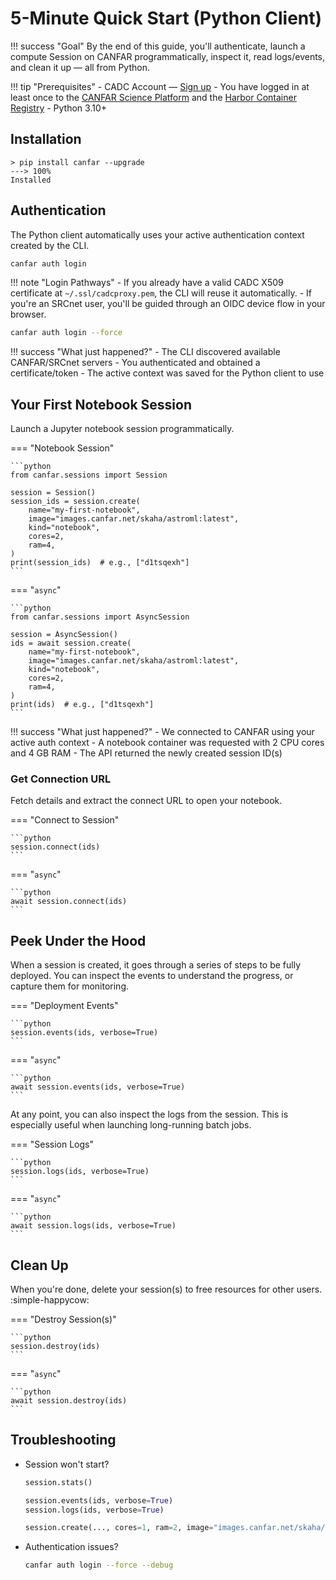 # 5-Minute Quick Start (Python Client)

!!! success "Goal"
    By the end of this guide, you'll authenticate, launch a compute Session on CANFAR programmatically, inspect it, read logs/events, and clean it up — all from Python.

!!! tip "Prerequisites"
    - CADC Account — [Sign up](https://www.cadc-ccda.hia-iha.nrc-cnrc.gc.ca/en/auth/request.html)
    - You have logged in at least once to the [CANFAR Science Platform](https://canfar.net) and the [Harbor Container Registry](https://images.canfar.net)
    - Python 3.10+

## Installation

<!-- termynal -->
```
> pip install canfar --upgrade
---> 100%
Installed
```

## Authentication

The Python client automatically uses your active authentication context created by the CLI.

```bash title="Login to CANFAR Science Platform"
canfar auth login
```

!!! note "Login Pathways"
    - If you already have a valid CADC X509 certificate at `~/.ssl/cadcproxy.pem`, the CLI will reuse it automatically.
    - If you're an SRCnet user, you'll be guided through an OIDC device flow in your browser.

```bash title="Force Re-Login (optional)"
canfar auth login --force
```

!!! success "What just happened?"
    - The CLI discovered available CANFAR/SRCnet servers
    - You authenticated and obtained a certificate/token
    - The active context was saved for the Python client to use

## Your First Notebook Session

Launch a Jupyter notebook session programmatically.

=== "Notebook Session"

    ```python
    from canfar.sessions import Session

    session = Session()
    session_ids = session.create(
        name="my-first-notebook",
        image="images.canfar.net/skaha/astroml:latest",
        kind="notebook",
        cores=2,
        ram=4,
    )
    print(session_ids)  # e.g., ["d1tsqexh"]
    ```

=== "`async`"

    ```python
    from canfar.sessions import AsyncSession

    session = AsyncSession()
    ids = await session.create(
        name="my-first-notebook",
        image="images.canfar.net/skaha/astroml:latest",
        kind="notebook",
        cores=2,
        ram=4,
    )
    print(ids)  # e.g., ["d1tsqexh"]
    ```

!!! success "What just happened?"
    - We connected to CANFAR using your active auth context
    - A notebook container was requested with 2 CPU cores and 4 GB RAM
    - The API returned the newly created session ID(s)

### Get Connection URL

Fetch details and extract the connect URL to open your notebook.

=== "Connect to Session"

    ```python
    session.connect(ids)
    ```

=== "`async`"

    ```python
    await session.connect(ids)
    ```

## Peek Under the Hood

When a session is created, it goes through a series of steps to be fully deployed. You can inspect the events to understand the progress, or capture them for monitoring.

=== "Deployment Events"

    ```python
    session.events(ids, verbose=True)
    ```

=== "`async`"

    ```python
    await session.events(ids, verbose=True)
    ```

At any point, you can also inspect the logs from the session. This is especially useful when launching long-running batch jobs.

=== "Session Logs"

    ```python
    session.logs(ids, verbose=True)
    ```

=== "`async`"

    ```python
    await session.logs(ids, verbose=True)
    ```

## Clean Up

When you're done, delete your session(s) to free resources for other users. :simple-happycow:

=== "Destroy Session(s)"

    ```python
    session.destroy(ids)
    ```

=== "`async`"

    ```python
    await session.destroy(ids)
    ```

## Troubleshooting

- Session won't start?

 
    ```python title="Check available resources"
    session.stats()
    ```
    ```python title="Check events/logs"
    session.events(ids, verbose=True)
    session.logs(ids, verbose=True)
    ```
    ```python title="Try smaller resources or different image"
    session.create(..., cores=1, ram=2, image="images.canfar.net/skaha/astroml:latest")
    ```

- Authentication issues?

    ```bash title="Force re-authentication"
    canfar auth login --force --debug
    ```